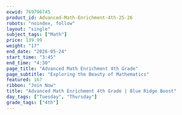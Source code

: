 ```yaml
---
ecwid: 769796745
product_id: Advanced-Math-Enrichment-4th-25-26
robots: "noindex, follow"
layout: "single"
subject_tags: ["Math"]
price: 139.99
weight: "17"
end_date: "2026-05-24"
start_time: "3:45"
end_time: "4:30"
page_title: "Advanced Math Enrichment 4th Grade"
page_subtitle: "Exploring the Beauty of Mathematics"
featured: 167
ribbon: "Join Now"
title: "Advanced Math Enrichment 4th Grade | Blue Ridge Boost"
day_tags: ["Tuesday", "Thursday"]
grade_tags: ["4th"]
---
```

